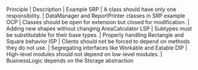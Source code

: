 Principle | Description | Example
SRP | A class should have only one responsibility. | DataManager and ReportPrinter classes in SRP example
OCP | Classes should be open for extension but closed for modification. | Adding new shapes without changing AreaCalculator
LSP | Subtypes must be substitutable for their base types. | Properly handling Rectangle and Square behavior
ISP | Clients should not be forced to depend on methods they do not use. | Segregating interfaces like Workable and Eatable
DIP | High-level modules should not depend on low-level modules. | BusinessLogic depends on the Storage abstraction